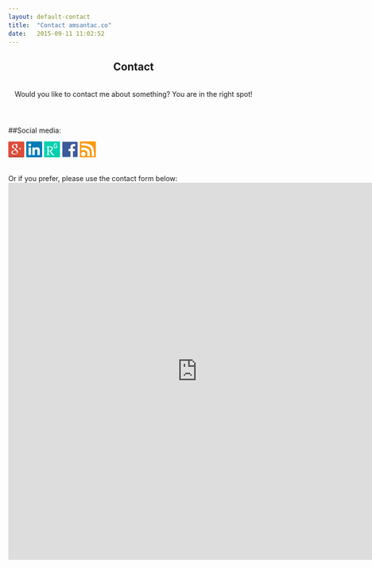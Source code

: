 ```yaml
---
layout: default-contact
title:  "Contact amsantac.co"
date:   2015-09-11 11:02:52
---
```

<header>
<h2>Contact</h2>
<br>
<span class="byline">Would you like to contact me about something? You are in the right spot!</span>
</header>

##Social media:
<br>

[![google+]][g+_profile]  <a href="https://www.linkedin.com/in/amsantac"><img src="/images/linkedin.png" title="LinkedIn" style="height:32px"></a> <a href="http://www.researchgate.net/profile/Ali_Santacruz"><img src="/images/rg-icon-180x180.png" title="ResearchGate" style="height:32px"></a> <a href="https://www.facebook.com/amsantac"><img src="/images/F_icon.png" title="Facebook" style="height:32px"></a>  <a href="/feed.en.xml"><img src="/images/rss.jpg" title="RSS" style="height:32px"></a>

<br>
Or if you prefer, please use the contact form below:

<iframe src="https://docs.google.com/forms/d/1KwCSsN7CkE-BD9KPWYtBRdXUeZJGXZZ8Qad6xAmNCqM/viewform?embedded=true" width="760" height="760" frameborder="0" marginheight="0" marginwidth="0">Loading...</iframe>


[google+]: /images/g+32.png "Google+"
[g+_profile]: https://plus.google.com/u/0/117898713832632782598/
[facebook]: /images/f_icon.png "Facebook"
[face_profile]: https://www.facebook.com/amsantac